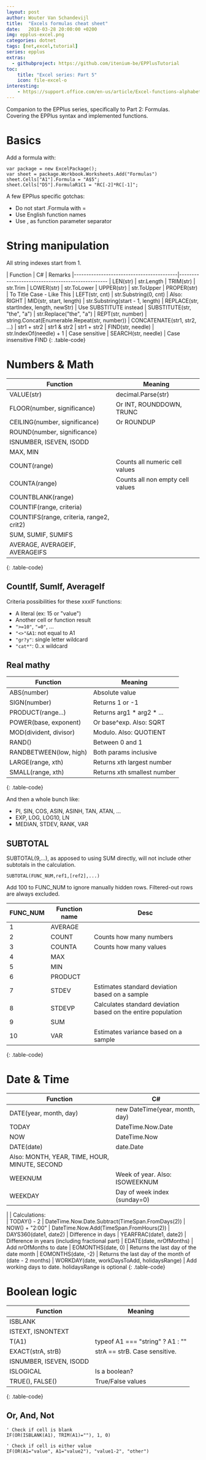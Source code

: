 ```yaml
---
layout: post
author: Wouter Van Schandevijl
title:  "Excels formulas cheat sheet"
date:   2018-03-28 20:00:00 +0200
img: epplus-excel.png
categories: dotnet
tags: [net,excel,tutorial]
series: epplus
extras:
  - githubproject: https://github.com/itenium-be/EPPlusTutorial
toc:
    title: "Excel series: Part 5"
    icon: file-excel-o
interesting:
    - https://support.office.com/en-us/article/Excel-functions-alphabetical-b3944572-255d-4efb-bb96-c6d90033e188
---
```


Companion to the EPPlus series, specifically to Part 2: Formulas.  
Covering the EPPlus syntax and implemented functions.

<!--more-->

# Basics

Add a formula with:  

```
var package = new ExcelPackage();
var sheet = package.Workbook.Worksheets.Add("Formulas")
sheet.Cells["A1"].Formula = "A$5";
sheet.Cells["D5"].FormulaR1C1 = "RC[-2]*RC[-1]";
```

A few EPPlus specific gotchas:  
- Do not start .Formula with =
- Use English function names
- Use , as function parameter separator



# String manipulation

All string indexes start from 1.

| Function                                 | C#                                        | Remarks
|------------------------------------------|-------------------------------------------------
| LEN(str)                                 | str.Length
| TRIM(str)                                | str.Trim
| LOWER(str)                               | str.ToLower
| UPPER(str)                               | str.ToUpper
| PROPER(str)                              | To Title Case - Like This
| LEFT(str, cnt)                           | str.Substring(0, cnt)                     | Also: RIGHT
| MID(str, start, length)                  | str.Substring(start - 1, length)
| REPLACE(str, startIndex, length, newStr) | Use SUBSTITUTE instead
| SUBSTITUTE(str, "the", "a")              | str.Replace("the", "a")
| REPT(str, number)                        | string.Concat(Enumerable.Repeat(str, number))
| CONCATENATE(str1, str2, ...)             | str1 + str2
| str1 & str2                              | str1 + str2
| FIND(str, needle)                        | str.IndexOf(needle) + 1                   | Case sensitive
| SEARCH(str, needle)                      | Case insensitive FIND
{: .table-code}


# Numbers & Math

| Function                                 | Meaning                                   
|------------------------------------------|-------------------------------------------
| VALUE(str)                               | decimal.Parse(str)
| FLOOR(number, significance)              | Or INT, ROUNDDOWN, TRUNC
| CEILING(number, significance)            | Or ROUNDUP
| ROUND(number, significance)
| ISNUMBER, ISEVEN, ISODD
| MAX, MIN
| COUNT(range)                             | Counts all numeric cell values
| COUNTA(range)                            | Counts all non empty cell values
| COUNTBLANK(range)
| COUNTIF(range, criteria)
| COUNTIFS(range, criteria, range2, crit2) | 
| SUM, SUMIF, SUMIFS
| AVERAGE, AVERAGEIF, AVERAGEIFS
{: .table-code}

## CountIf, SumIf, AverageIf

Criteria possibilities for these xxxIF functions:

- A literal (ex: 15 or "value")
- Another cell or function result
- `">=10"`, `"=0"`, ...
- `"<>"&A1`: not equal to A1
- `"gr?y"`: single letter wildcard
- `"cat*"`: 0..x wildcard


## Real mathy

| Function                                 | Meaning                                   
|------------------------------------------|-------------------------------------------
| ABS(number)                              | Absolute value
| SIGN(number)                             | Returns 1 or -1
| PRODUCT(range...)                        | Returns arg1 * arg2 * ...
| POWER(base, exponent)                    | Or base^exp. Also: SQRT
| MOD(divident, divisor)                   | Modulo. Also: QUOTIENT
| RAND()                                   | Between 0 and 1
| RANDBETWEEN(low, high)                   | Both params inclusive
| LARGE(range, xth)                        | Returns xth largest number
| SMALL(range, xth)                        | Returns xth smallest number
{: .table-code}

And then a whole bunch like:  
- PI, SIN, COS, ASIN, ASINH, TAN, ATAN, ...
- EXP, LOG, LOG10, LN
- MEDIAN, STDEV, RANK, VAR


## SUBTOTAL

SUBTOTAL(9,...), as apposed to using SUM directly, will not include other subtotals in the calculation.

```vba
SUBTOTAL(FUNC_NUM,ref1,[ref2],...)
```

Add 100 to FUNC_NUM to ignore manually hidden rows.
Filtered-out rows are always excluded.

| FUNC_NUM | Function name | Desc
|----------|---------------|-----
| 1        | AVERAGE
| 2        | COUNT         | Counts how many numbers
| 3        | COUNTA        | Counts how many values
| 4        | MAX
| 5        | MIN
| 6        | PRODUCT
| 7        | STDEV         | Estimates standard deviation based on a sample
| 8        | STDEVP        | Calculates standard deviation based on the entire population
| 9        | SUM
| 10       | VAR           | Estimates variance based on a sample
{: .table-code}


# Date & Time

| Function                                 | C#                                        
|------------------------------------------|-------------------------------------------
| DATE(year, month, day)                   | new DateTime(year, month, day)
| TODAY                                    | DateTime.Now.Date
| NOW                                      | DateTime.Now
| DATE(date)                               | date.Date
| Also: MONTH, YEAR, TIME, HOUR, MINUTE, SECOND
| WEEKNUM                                  | Week of year. Also: ISOWEEKNUM
| WEEKDAY                                  | Day of week index (sunday=0)
| 
| Calculations:  
| TODAY() - 2                              | DateTime.Now.Date.Subtract(TimeSpan.FromDays(2))
| NOW() + "2:00"                           | DateTime.Now.Add(TimeSpan.FromHours(2))
| DAYS360(date1, date2)                    | Difference in days
| YEARFRAC(date1, date2)                   | Difference in years (including fractional part)
| EDATE(date, nrOfMonths)                  | Add nrOfMonths to date
| EOMONTHS(date, 0)                        | Returns the last day of the date month
| EOMONTHS(date, -2)                       | Returns the last day of the month of (date - 2 months)
| WORKDAY(date, workDaysToAdd, holidaysRange) | Add working days to date. holidaysRange is optional
{: .table-code}



# Boolean logic

| Function                                 | Meaning                                         
|------------------------------------------|-------------------------------------------------
| ISBLANK
| ISTEXT, ISNONTEXT
| T(A1)                                    | typeof A1 === "string" ? A1 : ""
| EXACT(strA, strB)                        | strA == strB. Case sensitive.
| ISNUMBER, ISEVEN, ISODD
| ISLOGICAL                                | Is a boolean?
| TRUE(), FALSE()                          | True/False values
{: .table-code}

## Or, And, Not

```
' Check if cell is blank
IF(OR(ISBLANK(A1), TRIM(A1)=""), 1, 0)

' Check if cell is either value
IF(OR(A1="value", A1="value2"), "value1-2", "other")
```
